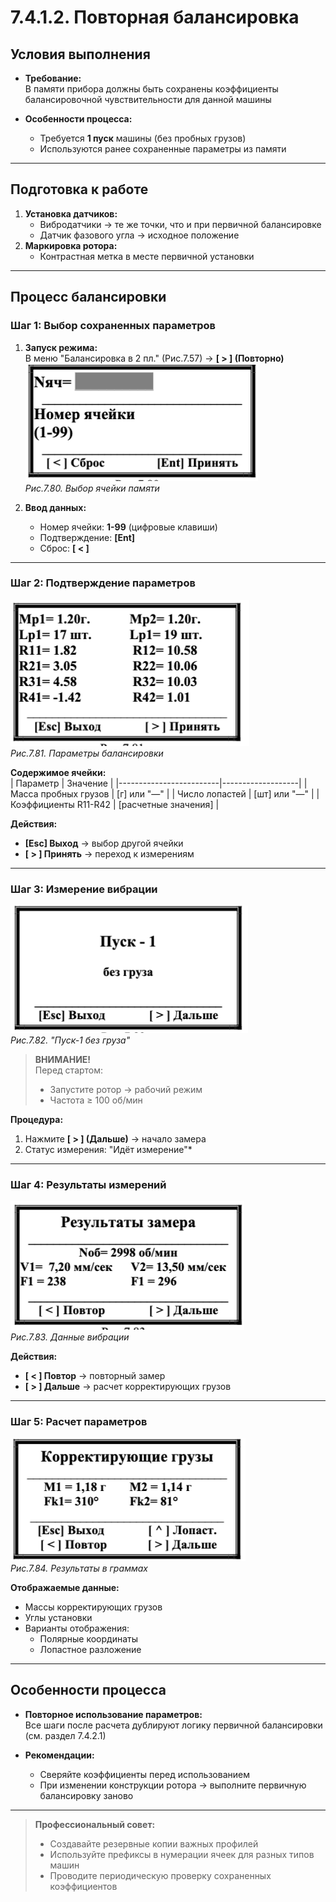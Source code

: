 # 7.4.1.2. Повторная балансировка

## Условия выполнения
- **Требование:**  
  В памяти прибора должны быть сохранены коэффициенты балансировочной чувствительности для данной машины

- **Особенности процесса:**  
  - Требуется **1 пуск** машины (без пробных грузов)  
  - Используются ранее сохраненные параметры из памяти

---

## Подготовка к работе
1. **Установка датчиков:**  
   - Вибродатчики → те же точки, что и при первичной балансировке  
   - Датчик фазового угла → исходное положение  
2. **Маркировка ротора:**  
   - Контрастная метка в месте первичной установки

---

## Процесс балансировки
### Шаг 1: Выбор сохраненных параметров
1. **Запуск режима:**  
   В меню "Балансировка в 2 пл." (Рис.7.57) → **[ > ] (Повторно)**  
   ![](image-40.png)  
   *Рис.7.80. Выбор ячейки памяти*

2. **Ввод данных:**  
   - Номер ячейки: **1-99** (цифровые клавиши)  
   - Подтверждение: **[Ent]**  
   - Сброс: **[ < ]**

---

### Шаг 2: Подтверждение параметров
![](image-41.png)  
*Рис.7.81. Параметры балансировки*

**Содержимое ячейки:**  
| Параметр                | Значение          |
|-------------------------|-------------------|
| Масса пробных грузов    | [г] или "—"       |
| Число лопастей          | [шт] или "—"      |
| Коэффициенты R11-R42    | [расчетные значения] |

**Действия:**  
- **[Esc] Выход** → выбор другой ячейки  
- **[ > ] Принять** → переход к измерениям  

---

### Шаг 3: Измерение вибрации
![](image-42.png)  
*Рис.7.82. "Пуск-1 без груза"*

> **ВНИМАНИЕ!**  
> Перед стартом:  
> - Запустите ротор → рабочий режим  
> - Частота ≥ 100 об/мин  

**Процедура:**  
1. Нажмите **[ > ] (Дальше)** → начало замера  
2. Статус измерения:  "Идёт измерение"*

---

### Шаг 4: Результаты измерений
![](image-43.png)  
*Рис.7.83. Данные вибрации*

**Действия:**  
- **[ < ] Повтор** → повторный замер  
- **[ > ] Дальше** → расчет корректирующих грузов  

---

### Шаг 5: Расчет параметров
![](image-44.png)  
*Рис.7.84. Результаты в граммах*

**Отображаемые данные:**  
- Массы корректирующих грузов  
- Углы установки  
- Варианты отображения:  
  - Полярные координаты  
  - Лопастное разложение  

---

## Особенности процесса
- **Повторное использование параметров:**  
  Все шаги после расчета дублируют логику первичной балансировки (см. раздел 7.4.2.1)

- **Рекомендации:**  
  - Сверяйте коэффициенты перед использованием  
  - При изменении конструкции ротора → выполните первичную балансировку заново

---

> **Профессиональный совет:**  
> - Создавайте резервные копии важных профилей  
> - Используйте префиксы в нумерации ячеек для разных типов машин  
> - Проводите периодическую проверку сохраненных коэффициентов



